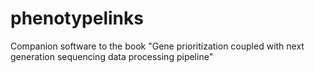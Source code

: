 # phenotypelinks
Companion software to the book "Gene prioritization coupled with next generation sequencing data processing pipeline"
